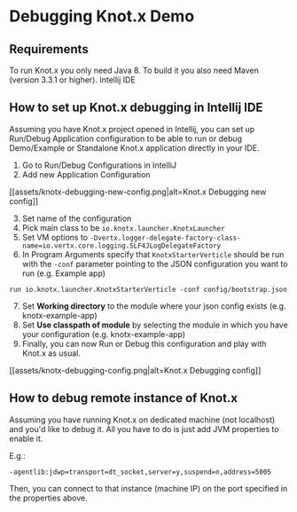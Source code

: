 # Debugging Knot.x Demo

## Requirements

To run Knot.x you only need Java 8.
To build it you also need Maven (version 3.3.1 or higher).
Intellij IDE

## How to set up Knot.x debugging in Intellij IDE
Assuming you have Knot.x project opened in Intellij, you can set up Run/Debug Application configuration to be able to run or debug Demo/Example or 
Standalone Knot.x application directly in your IDE.

1. Go to Run/Debug Configurations in IntelliJ
2. Add new Application Configuration

[[assets/knotx-debugging-new-config.png|alt=Knot.x Debugging new config]]

3. Set name of the configuration
4. Pick main class to be `io.knotx.launcher.KnotxLauncher`
5. Set VM options to `-Dvertx.logger-delegate-factory-class-name=io.vertx.core.logging.SLF4JLogDelegateFactory`
6. In Program Arguments specify that `KnotxStarterVerticle` should be run with the `-conf` parameter pointing to the JSON configuration you want to run (e.g. Example app)
```
run io.knotx.launcher.KnotxStarterVerticle -conf config/bootstrap.json
```
7. Set **Working directory** to the module where your json config exists (e.g. knotx-example-app)
8. Set **Use classpath of module** by selecting the module in which you have your configuration (e.g. knotx-example-app)
9. Finally, you can now Run or Debug this configuration and play with Knot.x as usual.

[[assets/knotx-debugging-config.png|alt=Knot.x Debugging config]]

## How to debug remote instance of Knot.x 
Assuming you have running Knot.x on dedicated machine (not localhost) and you'd like to debug it. All you have to do is just add JVM properties to enable it.

E.g.:
```
-agentlib:jdwp=transport=dt_socket,server=y,suspend=n,address=5005
```

Then, you can connect to that instance (machine IP) on the port specified in the properties above.
